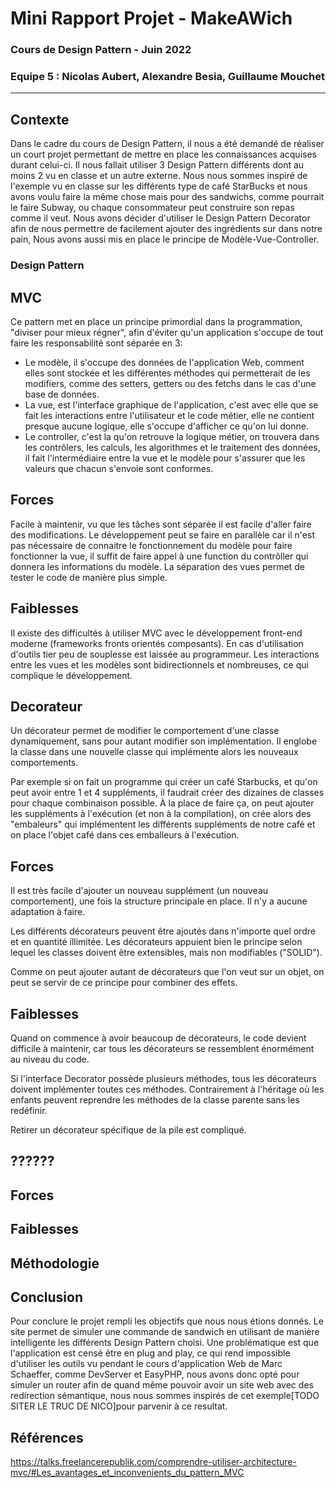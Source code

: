 # Mini Rapport Projet - MakeAWich
### Cours de Design Pattern - Juin 2022
### Equipe 5 : Nicolas Aubert, Alexandre Besia, Guillaume Mouchet
---
## Contexte
Dans le cadre du cours de Design Pattern, il nous a été demandé de réaliser un court projet permettant de mettre en place les connaissances acquises durant celui-ci. Il nous fallait utiliser 3 Design Pattern différents dont au moins 2 vu en classe et un autre externe.
Nous nous sommes inspiré de l'exemple vu en classe sur les différents type de café StarBucks et nous avons voulu faire la même chose mais pour des sandwichs, comme pourrait le faire Subway, ou chaque consommateur peut construire son repas comme il veut.
Nous avons décider d'utiliser le Design Pattern Decorator afin de nous permettre de facilement ajouter des ingrédients sur dans notre pain, Nous avons aussi mis en place le principe de Modèle-Vue-Controller.

### Design Pattern
## MVC
Ce pattern met en place un principe primordial dans la programmation, "diviser pour mieux régner", afin d'éviter qu'un application s'occupe de tout faire les responsabilité sont séparée en 3:
* Le modèle, il s'occupe des données de l'application Web, comment elles sont stockée et les différentes méthodes qui permetterait de les modifiers, comme des setters, getters ou des fetchs dans le cas d'une base de données.
* La vue, est l'interface graphique de l'application, c'est avec elle que se fait les interactions entre l'utilisateur et le code métier, elle ne contient presque aucune logique, elle s'occupe d'afficher ce qu'on lui donne.
* Le controller, c'est la qu'on retrouve la logique métier, on trouvera dans les contrôlers, les calculs, les algorithmes et le traitement des données, il fait l'intermédiaire entre la vue et le modèle pour s'assurer que les valeurs que chacun s'envoie sont conformes.
## Forces
Facile à maintenir, vu que les tâches sont séparée il est facile d'aller faire des modifications.
Le développement peut se faire en parallèle car il n'est pas nécessaire de connaitre le fonctionnement du modèle pour faire fonctionner la vue, il suffit de faire appel à une function du contrôller qui donnera les informations du modèle.
La séparation des vues permet de tester le code de manière plus simple.
## Faiblesses
Il existe des difficultés à utiliser MVC avec le développement front-end moderne (frameworks fronts orientés composants).
En cas d'utilisation d'outils tier peu de souplesse est laissée au programmeur.
Les interactions entre les vues et les modèles sont bidirectionnels et nombreuses, ce qui complique le développement.


## Decorateur
Un décorateur permet de modifier le comportement d'une classe dynamiquement, sans pour autant modifier son implémentation.
Il englobe la classe dans une nouvelle classe qui implémente alors les nouveaux comportements. 

Par exemple si on fait un programme qui créer un café Starbucks, et qu'on peut avoir entre 1 et 4 suppléments, il faudrait créer des dizaines de classes pour chaque combinaison possible. À la place de faire ça, on peut ajouter les suppléments à l'exécution (et non à la compilation), on crée alors des "embaleurs" qui implémentent les différents suppléments de notre café et on place l'objet café dans ces emballeurs à l'exécution.


## Forces
Il est très facile d'ajouter un nouveau supplément (un nouveau comportement), une fois la structure principale en place. Il n'y a aucune adaptation à faire. 

Les différents décorateurs peuvent être ajoutés dans n'importe quel ordre et en quantité illimitée. Les décorateurs appuient bien le principe selon lequel les classes doivent être extensibles, mais non modifiables ("SOLID").

Comme on peut ajouter autant de décorateurs que l'on veut sur un objet, on peut se servir de ce principe pour combiner des effets.   

## Faiblesses

Quand on commence à avoir beaucoup de décorateurs, le code devient difficile à maintenir, car tous les décorateurs se ressemblent énormément au niveau du code.

Si l'interface Decorator possède plusieurs méthodes, tous les décorateurs doivent implémenter toutes ces méthodes. Contrairement à l'héritage où les enfants peuvent reprendre les méthodes de la classe parente sans les redéfinir.

Retirer un décorateur spécifique de la pile est compliqué.



## ??????
## Forces
## Faiblesses

## Méthodologie


## Conclusion
Pour conclure le projet rempli les objectifs que nous nous étions donnés. Le site permet de simuler une commande de sandwich en utilisant de manière intelligente les différents Design Pattern choisi. 
Une problématique est que l'application est censé être en plug and play, ce qui rend impossible d'utiliser les outils vu pendant le cours d'application Web de Marc Schaeffer, comme DevServer et EasyPHP, nous avons donc opté pour simuler un router afin de quand même pouvoir avoir un site web avec des redirection sémantique, nous nous sommes inspirés de cet exemple[TODO SITER LE TRUC DE NICO]pour parvenir à ce resultat.

## Références

https://talks.freelancerepublik.com/comprendre-utiliser-architecture-mvc/#Les_avantages_et_inconvenients_du_pattern_MVC